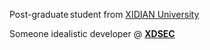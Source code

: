  Post-graduate student from [XIDIAN University](https://www.xidian.edu.cn)
 
Someone idealistic developer @ [**XDSEC**](https://www.xdsec.org)
